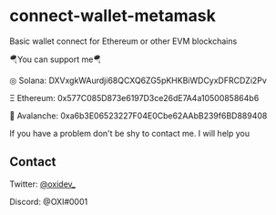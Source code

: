 # connect-wallet-metamask
Basic wallet connect for Ethereum or other EVM blockchains

🪂You can support me🪂

◎ Solana: DXVxgkWAurdji68QCXQ6ZG5pKHKBiWDCyxDFRCDZi2Pv

Ξ Ethereum: 0x577C085D873e6197D3ce26dE7A4a1050085864b6

🔺 Avalanche: 0xa6b3E06523227F04E0Cbe62AAbB239f6BD889408

If you have a problem don't be shy to contact me. I will help you
## Contact


Twitter: [@oxidev_](https://twitter.com/oxidev_)

Discord: @OXI#0001
